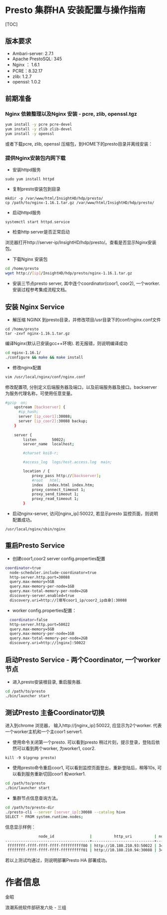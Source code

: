 #  Presto 集群HA 安装配置与操作指南

[TOC]

## 版本要求

- Ambari-server: 2.7.1 
- Apache PrestoSQL: 345
- Nginx ： 1.6.1
- PCRE：8.32.17
- zlib:  1.2.7
- openssl: 1.0.2

## 前期准备

### Nginx 依赖整理以及Nginx 安装  - pcre, zlib, openssl.tgz

```bash
yum install -y pcre pcre-devel
yum install -y zlib zlib-devel
yum install -y openssl
```



或者下载pcre, zlib, openssl 压缩包，到HOME下的presto目录并离线安装：

### 提供Nginx安装包内网下载

- 安装httpd服务

```shell
sudo yum install httpd
```

- 复制presto安装包到目录

```
mkdir -p /var/www/html/InsightHD/hdp/presto/
cp /path/to/nginx-1.16.1.tar.gz /var/www/html/InsightHD/hdp/presto/
```

- 启动httpd服务

```
systemctl start httpd.service
```

- 检查http server是否正常启动

浏览器打开http://server-ip/InsightHD/hdp/presto/。查看是否显示Nginx安装包。

- 下载Nginx 安装包

```bash
cd /home/presto
wget http://[ip]/InsightHD/hdp/presto/nginx-1.16.1.tar.gz
```

- 安装三节点presto server, 其中连个coordinator(coor1, coor2), 一个worker. 安装过程参考集成流程文档。

## 安装 Nginx Service

- 解压缩 NGINX 到presto目录，并修改项目/usr目录下的conf/nginx.conf文件

```
cd /home/presto
tar -zxvf nginx-1.16.1.tar.gz
```

编译Nginx(默认已安装gcc++环境). 若无报错，则说明编译成功

```bash
cd nginx-1.16.1/
./configure && make && make install
```

- 修改nginx配置

``` bash
vim /usr/local/nginx/conf/nginx.conf
```

修改配置项, 分别定义后端服务器及端口，以及前端服务器及接口。backserver 为服务代理名称，可使用任意变量。

``` bash
#gzip  on;
    upstream [backserver] {  
      #ip_hash; 
      server [ip_coor1]:30088;
      server [ip_coor2]:30088 backup;
    }
    
    server {
        listen       50022;
        server_name  localhost;

        #charset koi8-r;

        #access_log  logs/host.access.log  main;

        location / {
            proxy_pass http://[backserver];
            #root   html;
            index  index.html index.htm;
            proxy_connect_timeout 1;
            proxy_send_timeout 1;
            proxy_read_timeout 1;
        }
```



- 启动nginx-server, 访问[nginx_ip]:50022, 若显示presto 监控页面，则说明配置成功。

```
/usr/local/nginx/sbin/nginx
```

## 重启Presto Service

- 创建coor1,coor2 server config.properties配置

```bash
coordinator=true
  node-scheduler.include-coordinator=true
  http-server.http.port=30088
  query.max-memory=5GB
  query.max-memory-per-node=1GB
  query.max-total-memory-per-node=2GB
  discovery-server.enabled=true
  discovery.uri=http://[填写coor1_ip/coor2_ip自身]:30088
```

- worker config.properties配置：

```bash
  coordinator=false
  http-server.http.port=50022
  query.max-memory=5GB
  query.max-memory-per-node=1GB
  query.max-total-memory-per-node=2GB
  discovery.uri=http://[nginx]:50022
```

## 启动Presto Service - 两个Coordinator, 一个worker节点 

- 进入presto安装根目录, 重启服务器. 

``` bash
cd /path/to/presto
./bin/launcher start
```



## 测试Presto 主备Coordinator切换

进入到chrome 浏览器， 输入http://[nginx_ip]:50022, 应显示为2个worker. 代表一个worker主机和一个主coor1 server1.

- 使用命令关闭第一个presto. 可以看到presto 稍过片刻，提示登录，登陆后依然可以看到两个worker, 为worker1, coor2.

``` )bash
kill -9 $(pgrep presto)
```

- 使用presto命令重启coor1, 可以看到监控页面登出，重新登陆后，稍等10s, 可以看到服务重新切回coor1 和worker1.

```bash
cd /path/to/presto
./bin/launcher start

```

- 集群节点信息查询方法。

```bash
cd /path/to/presto-dir
./presto-cli --server [server_ip]:30088 --catalog hive
SELECT * FROM system.runtime.nodes;
```

信息显示样例：

``` bash
               node_id                |          http_uri          | node_version | coordinator
--------------------------------------+----------------------------+--------------+----------
 ffffffff-ffff-ffff-ffff-ffffffffff00 | http://10.180.210.93:50022 | 345          | false    
 ffffffff-ffff-ffff-ffff-ffffffffff01 | http://10.180.210.94:30088 | 345          | true   
```

若以上测试均通过，则说明部署Presto HA 部署成功。

# 作者信息

金昭

浪潮系统软件部研发六处 -  三组

